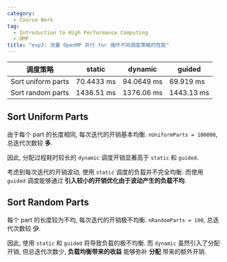 ```yaml
---
category:
  - Course Work
tag:
  - Introduction to High Performance Computing
  - OMP
title: "exp3: 测量 OpenMP 并行 for 循环不同调度策略的性能"
---
```


| 调度策略           | static     | dynamic    | guided     |
|--------------------|------------|------------|------------|
| Sort uniform parts | 70.4433 ms | 94.0649 ms | 69.919 ms  |
| Sort random parts  | 1436.51 ms | 1376.06 ms | 1443.13 ms |

## Sort Uniform Parts

由于每个 part 的长度相同, 每次迭代的开销基本均衡. `nUniformParts = 100000`, 总迭代次数较 **多**.

因此, 分配过程耗时较长的 `dynamic` 调度开销显著高于 `static` 和 `guided`.

考虑到每次迭代的开销波动, 使用 `static` 调度的负载并不完全均衡. 而使用 `guided` 调度能够通过 **引入较小的开销优化由于波动产生的负载不均**.

## Sort Random Parts

每个 part 的长度较为不均, 每次迭代的开销极不均衡. `nRandomParts = 100`, 总迭代次数较 **少**.

因此, 使用 `static` 和 `guided` 将导致负载的极不均衡. 而 `dynamic` 虽然引入了分配开销, 但总迭代次数少, **负载均衡带来的收益** 能够弥补 **分配** 带来的额外开销.
